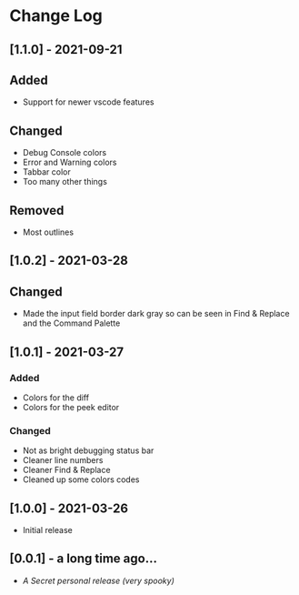 # Change Log

## [1.1.0] - 2021-09-21

## Added

- Support for newer vscode features

## Changed

- Debug Console colors
- Error and Warning colors
- Tabbar color
- Too many other things

## Removed

- Most outlines

## [1.0.2] - 2021-03-28

## Changed

- Made the input field border dark gray so can be seen in Find & Replace and the Command Palette

## [1.0.1] - 2021-03-27

### Added

- Colors for the diff
- Colors for the peek editor

### Changed

- Not as bright debugging status bar
- Cleaner line numbers
- Cleaner Find & Replace
- Cleaned up some colors codes

## [1.0.0] - 2021-03-26

- Initial release

## [0.0.1] - a long time ago...

- _A Secret personal release (very spooky)_
